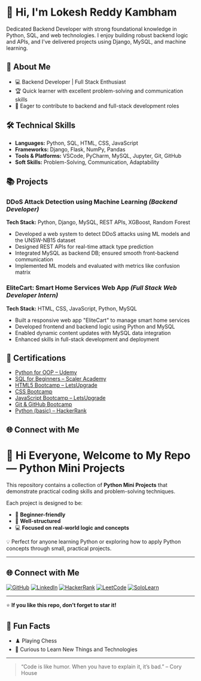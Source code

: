 # 👋 Hi, I'm Lokesh Reddy Kambham

Dedicated Backend Developer with strong foundational knowledge in Python, SQL, and web technologies. I enjoy building robust backend logic and APIs, and I've delivered projects using Django, MySQL, and machine learning.

## 🚀 About Me
- 💻 Backend Developer | Full Stack Enthusiast
- 🏆 Quick learner with excellent problem-solving and communication skills
- 🤝 Eager to contribute to backend and full-stack development roles

## 🛠️ Technical Skills
- **Languages:** Python, SQL, HTML, CSS, JavaScript
- **Frameworks:** Django, Flask, NumPy, Pandas
- **Tools & Platforms:** VSCode, PyCharm, MySQL, Jupyter, Git, GitHub
- **Soft Skills:** Problem-Solving, Communication, Adaptability

## 📚 Projects

### DDoS Attack Detection using Machine Learning _(Backend Developer)_
**Tech Stack:** Python, Django, MySQL, REST APIs, XGBoost, Random Forest  
- Developed a web system to detect DDoS attacks using ML models and the UNSW-NB15 dataset  
- Designed REST APIs for real-time attack type prediction  
- Integrated MySQL as backend DB; ensured smooth front-backend communication  
- Implemented ML models and evaluated with metrics like confusion matrix

### EliteCart: Smart Home Services Web App _(Full Stack Web Developer Intern)_
**Tech Stack:** HTML, CSS, JavaScript, Python, MySQL  
- Built a responsive web app "EliteCart" to manage smart home services  
- Developed frontend and backend logic using Python and MySQL  
- Enabled dynamic content updates with MySQL data integration  
- Enhanced skills in full-stack development and deployment

## 🏅 Certifications
- [Python for OOP – Udemy](https://www.udemy.com/certificate/UC-70056454-4236-42ee-a002-cfef54481e7b/)
- [SQL for Beginners – Scaler Academy](https://moonshot.scaler.com/s/li/mAn9sUtqSN/)
- [HTML5 Bootcamp – LetsUpgrade](https://verify.letsupgrade.in/certificate/LUEHTML5APR124124/)
- [CSS Bootcamp](https://verify.letsupgrade.in/certificate/LUECSSAPR124141/)
- [JavaScript Bootcamp – LetsUpgrade](https://verify.letsupgrade.in/certificate/LUEJSMAR124127/)
- [Git & GitHub Bootcamp](https://verify.letsupgrade.in/certificate/LUEGGMAR125876/)
- [Python (basic) – HackerRank](https://www.hackerrank.com/certificates/d6c20d8da15d/)

## 🌐 Connect with Me

# 👋 Hi Everyone, Welcome to My Repo — **Python Mini Projects**

This repository contains a collection of **Python Mini Projects** that demonstrate practical coding skills and problem-solving techniques.

Each project is designed to be:
- 🧠 **Beginner-friendly**
- 🧩 **Well-structured**
- 💻 **Focused on real-world logic and concepts**

💡 Perfect for anyone learning Python or exploring how to apply Python concepts through small, practical projects.

---

## 🌐 Connect with Me

[![GitHub](https://img.shields.io/badge/GitHub-Profile-black?logo=github)](https://github.com/Lokesh-Reddy-Kambham/)
[![LinkedIn](https://img.shields.io/badge/LinkedIn-Profile-blue?logo=linkedin)](https://www.linkedin.com/in/lokesh-reddy-kambham/)
[![HackerRank](https://img.shields.io/badge/HackerRank-Profile-green?logo=hackerrank)](https://www.hackerrank.com/profile/Lokesh_Reddy_)
[![LeetCode](https://img.shields.io/badge/LeetCode-Profile-orange?logo=leetcode)](https://leetcode.com/u/Lokesh-Reddy-Kambham/)
[![SoloLearn](https://img.shields.io/badge/SoloLearn-Profile-Blue?logo=sololearn)](https://www.sololearn.com/en/profile/30363693)

---

⭐ **If you like this repo, don’t forget to star it!**

## 🎯 Fun Facts
- ♟️ Playing Chess
- 🌱 Curious to Learn New Things and Technologies

---

> “Code is like humor. When you have to explain it, it’s bad.” – Cory House

